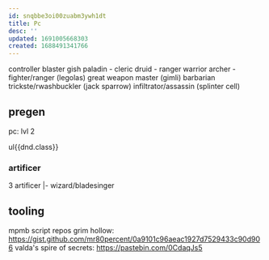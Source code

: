 ```yaml
---
id: snqbbe3oi00zuabm3ywh1dt
title: Pc
desc: ''
updated: 1691005668303
created: 1688491341766
---
```


controller
blaster
gish
paladin - cleric
druid - ranger
warrior
  archer - fighter/ranger (legolas)
  great weapon master (gimli)
  barbarian
  trickste/rwashbuckler (jack sparrow)
  infiltrator/assassin (splinter cell)

## pregen
pc: lvl 2

ul{{dnd.class}}
### artificer
3 artificer
|- wizard/bladesinger

## tooling
mpmb script repos
grim hollow: https://gist.github.com/mr80percent/0a9101c96aeac1927d7529433c90d906
valda's spire of secrets: https://pastebin.com/0CdaqJs5